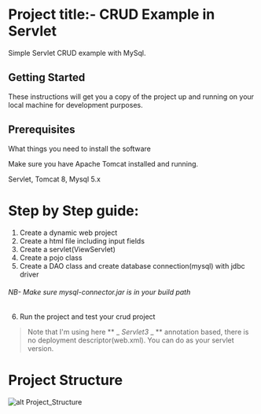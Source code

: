 # Project title:- CRUD Example in Servlet

Simple Servlet CRUD example with MySql.

## Getting Started
These instructions will get you a copy of the project up and running on your local machine for development purposes.

## Prerequisites
What things you need to install the software

Make sure you have Apache Tomcat installed and running.

Servlet, Tomcat 8, Mysql 5.x

# Step by Step guide:
1) Create a dynamic web project
2) Create a html file including input fields
3) Create a servlet(ViewServlet)
4) Create a pojo class
5) Create a DAO class and create database connection(mysql) with jdbc driver

###### NB- Make sure mysql-connector.jar is in your build path

6) Run the project and test your crud project

> Note that I'm using here ** _ _Servlet3_ _ ** annotation based, there is no deployment descriptor(web.xml). You can do as your servlet version.

# Project Structure

![alt Project_Structure](https://ms-demo-bucket.s3.us-east-2.amazonaws.com/demo1/crud_servlet.png)
